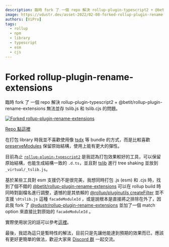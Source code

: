 ```yaml
---
description: 臨時 fork 了 一個 repo 解決 rollup-plugin-typescript2 + @betit/rollup-plugin-rename-extensions 無法並存 tslib.js 和 tslib.cjs 的問題。
image: https://vdustr.dev/asset-2022/02-08-forked-rollup-plugin-rename-extensions/ogimage.png
authors: [ViPro]
tags:
  - rollup
  - npm
  - library
  - typescript
  - esm
  - cjs
---
```


# Forked rollup-plugin-rename-extensions

臨時 fork 了 一個 repo 解決 rollup-plugin-typescript2 + @betit/rollup-plugin-rename-extensions 無法並存 tslib.js 和 tslib.cjs 的問題。

[![Forked rollup-plugin-rename-extensions](https://vdustr.dev/asset-2022/02-08-forked-rollup-plugin-rename-extensions/ogimage.png)](https://github.com/vdustr/rollup-plugin-rename-extensions)

[Repo 點這裡](https://github.com/vdustr/rollup-plugin-rename-extensions)

<!--truncate-->

在打包 library 時我並不喜歡使用像 [tsdx](https://github.com/jaredpalmer/tsdx) 等 bundle 的方式，而是比較喜歡 [preserveModules](https://rollupjs.org/guide/en/#outputpreservemodules) 保留原始結構，使用上能有更大的彈性。

目前為止 [`rollup-plugin-typescript2`](https://github.com/ezolenko/rollup-plugin-typescript2) 是我認為打包效果較好的工具，可以保留原始結構，也能生成結構一致的 `.d.ts`，並且對 [tslib](https://github.com/Microsoft/tslib) 進行 tree shaking 並放到 `_virtual/_tslib.js`。

基於某些工具對 esm 支援仍不是很完美，我想同時打包 .js (esm) 和 .cjs 時，找到了個不錯的 [@betit/rollup-plugin-rename-extensions](https://github.com/GiG/rollup-plugin-rename-extensions) 可以在 rollup build 時同時對副檔名進行調整，遺憾的是其依賴的 [@rollup/pluginutils createFilter](https://github.com/rollup/plugins/blob/6cd15b9/packages/pluginutils/src/createFilter.ts#L48) 並不支援 `\0tslib.js` 這種 `facadeModuleId` ，或是說根本是直接將之排除在外了，因此我 fork 了 [@vdustr/rollup-plugin-rename-extensions](https://github.com/vdustr/rollup-plugin-rename-extensions) 並加了一個 match option 來直接比對原始的 `facadeModuleId` 。

實際使用狀況的話可以參考[這裡](https://github.com/VdustR/likftc/blob/59b66c2/script/rollup.config.js#L43)。

最後，我認為這只是暫時性的解法，目前只是先讓他能達到預期的效果而已，應該有更好更簡單的做法，歡迎大家來 [Discord 群](http://ganhuaking.tw/) 一起交流。
